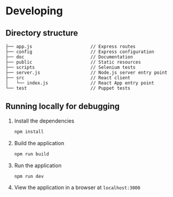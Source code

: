 
# Developing

## Directory structure

```none
├── app.js                      // Express routes
├── config                      // Express configuration
├── doc                         // Documentation
├── public                      // Static resources
├── scripts                     // Selenium tests
├── server.js                   // Node.js server entry point
├── src                         // React client
│   └── index.js                // React App entry point
└── test                        // Puppet tests
```

## Running locally for debugging

1. Install the dependencies

   ```bash
   npm install
   ```

1. Build the application

   ```bash
   npm run build
   ```

1. Run the application

   ```bash
   npm run dev
   ```

1. View the application in a browser at `localhost:3000`

